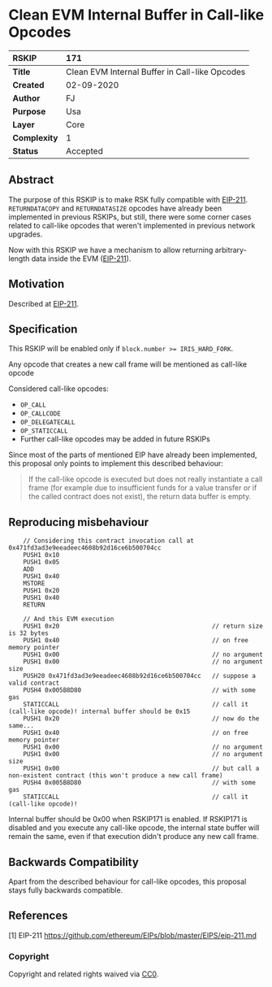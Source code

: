 # Clean EVM Internal Buffer in Call-like Opcodes

|RSKIP          |171           |
| :------------ |:-------------|
|**Title**      |Clean EVM Internal Buffer in Call-like Opcodes |
|**Created**    |02-09-2020 |
|**Author**     |FJ |
|**Purpose**    |Usa |
|**Layer**      |Core |
|**Complexity** |1 |
|**Status**     |Accepted |

## Abstract

The purpose of this RSKIP is to make RSK fully compatible with [EIP-211](https://github.com/ethereum/EIPs/blob/master/EIPS/eip-211.md). `RETURNDATACOPY` and `RETURNDATASIZE` opcodes have already been implemented in previous RSKIPs, but still, there were some corner cases related to call-like opcodes that weren't implemented in previous network upgrades.

Now with this RSKIP we have a mechanism to allow returning arbitrary-length data inside the EVM ([EIP-211](https://github.com/ethereum/EIPs/blob/master/EIPS/eip-211.md)).

## Motivation

Described at [EIP-211](https://github.com/ethereum/EIPs/blob/master/EIPS/eip-211.md).

## Specification

This RSKIP will be enabled only if `block.number >= IRIS_HARD_FORK`. 

Any opcode that creates a new call frame will be mentioned as call-like opcode

Considered call-like opcodes:
- `OP_CALL`
- `OP_CALLCODE`
- `OP_DELEGATECALL`
- `OP_STATICCALL`
- Further call-like opcodes may be added in future RSKIPs

Since most of the parts of mentioned EIP have already been implemented, this proposal only points to implement this described behaviour:


> If the call-like opcode is executed but does not really instantiate a call frame (for example due to insufficient funds for a value transfer or if the called contract does not exist), the return data buffer is empty.

## Reproducing misbehaviour

```
    // Considering this contract invocation call at 0x471fd3ad3e9eeadeec4608b92d16ce6b500704cc
    PUSH1 0x10
    PUSH1 0x05
    ADD
    PUSH1 0x40
    MSTORE
    PUSH1 0x20
    PUSH1 0x40
    RETURN

    // And this EVM execution
    PUSH1 0x20                                          // return size is 32 bytes
    PUSH1 0x40                                          // on free memory pointer
    PUSH1 0x00                                          // no argument
    PUSH1 0x00                                          // no argument size
    PUSH20 0x471fd3ad3e9eeadeec4608b92d16ce6b500704cc   // suppose a valid contract
    PUSH4 0x005B8D80                                    // with some gas
    STATICCALL                                          // call it (call-like opcode)! internal buffer should be 0x15
    PUSH1 0x20                                          // now do the same...
    PUSH1 0x40                                          // on free memory pointer
    PUSH1 0x00                                          // no argument
    PUSH1 0x00                                          // no argument size
    PUSH1 0x00                                          // but call a non-existent contract (this won't produce a new call frame)
    PUSH4 0x005B8D80                                    // with some gas
    STATICCALL                                          // call it (call-like opcode)!
```

Internal buffer should be 0x00 when RSKIP171 is enabled. If RSKIP171 is disabled and you execute any call-like opcode, the internal state buffer will remain the same, even if that execution didn't produce any new call frame. 

## Backwards Compatibility 

Apart from the described behaviour for call-like opcodes, this proposal stays fully backwards compatible.

## References

[1] EIP-211 https://github.com/ethereum/EIPs/blob/master/EIPS/eip-211.md

### Copyright

Copyright and related rights waived via [CC0](https://creativecommons.org/publicdomain/zero/1.0/).
